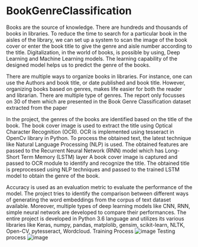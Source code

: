 # BookGenreClassification
Books are the source of knowledge. There are
hundreds and thousands of books in libraries. To reduce
the time to search for a particular book in the aisles of
the library, we can set up a system to scan the image of
the book cover or enter the book title to give the genre
and aisle number according to the title. Digitalization, in
the world of books, is possible by using, Deep Learning
and Machine Learning models. The learning capability
of the designed model helps us to predict the genre of
the books.

There are multiple ways to organize books in
libraries. For instance, one can use the Authors and
book title, or date published and book title. However,
organizing books based on genres, makes life easier for
both the reader and librarian. There are multiple type of
genres. The report only focusses on 30 of them which
are presented in the Book Genre Classification dataset
extracted from the paper

In the project, the genres of the books are identified
based on the title of the book. The book cover image is
used to extract the title using Optical Character Recognition
(OCR). OCR is implemented using tesseract in
OpenCv library in Python. To process the obtained text,
the latest technique like Natural Language Processing
(NLP) is used. The obtained features are passed to
the Recurrent Neural Network (RNN) model which has
Long-Short Term Memory (LSTM) layer
A
book cover image is captured and passed to OCR module
to identify and recognize the title. The obtained title is
preprocessed using NLP techniques and passed to the
trained LSTM model to obtain the genre of the book.


Accuracy is used as an evaluation metric to evaluate the
performance of the model.
The project tries to identify the comparison between
different ways of generating the word embeddings from
the corpus of text dataset available. Moreover, multiple
types of deep learning models like CNN, RNN, simple
neural network are developed to compare their performances.
The entire project is developed in Python 3.6
language and utilizes its various libraries like Keras,
numpy, pandas, matplolib, gensim, scikit-learn, NLTK,
Open-CV, pytesseract, Wordcloud.
Training Process
![image](https://user-images.githubusercontent.com/55109738/117731396-11785980-b1bc-11eb-89d4-f15aa3f420a9.png)
Testing process
![image](https://user-images.githubusercontent.com/55109738/117731479-3371dc00-b1bc-11eb-8817-884263d977b8.png)



